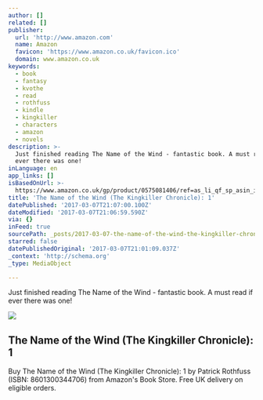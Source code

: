 ```yaml
---
author: []
related: []
publisher:
  url: 'http://www.amazon.com'
  name: Amazon
  favicon: 'https://www.amazon.co.uk/favicon.ico'
  domain: www.amazon.co.uk
keywords:
  - book
  - fantasy
  - kvothe
  - read
  - rothfuss
  - kindle
  - kingkiller
  - characters
  - amazon
  - novels
description: >-
  Just finished reading The Name of the Wind - fantastic book. A must read if
  ever there was one!
inLanguage: en
app_links: []
isBasedOnUrl: >-
  https://www.amazon.co.uk/gp/product/0575081406/ref=as_li_qf_sp_asin_il_tl?ie=UTF8&camp=1634&creative=6738&creativeASIN=0575081406&linkCode=as2&tag=wave2
title: 'The Name of the Wind (The Kingkiller Chronicle): 1'
datePublished: '2017-03-07T21:07:00.100Z'
dateModified: '2017-03-07T21:06:59.590Z'
via: {}
inFeed: true
sourcePath: _posts/2017-03-07-the-name-of-the-wind-the-kingkiller-chronicle-1.md
starred: false
datePublishedOriginal: '2017-03-07T21:01:09.037Z'
_context: 'http://schema.org'
_type: MediaObject

---
```

Just finished reading The Name of the Wind - fantastic book. A must read if ever there was one!

<article style=""><img src="https://s3-us-west-2.amazonaws.com/the-grid-img/p/9ae25703d73d472b7dfbeaeb778f5b37a5ceed14.jpg" /><h1>The Name of the Wind (The Kingkiller Chronicle): 1</h1><p>Buy The Name of the Wind (The Kingkiller Chronicle): 1 by Patrick Rothfuss (ISBN: 8601300344706) from Amazon's Book Store. Free UK delivery on eligible orders.</p></article>